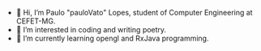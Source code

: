 - 👋 Hi, I’m Paulo "pauloVato" Lopes, student of Computer Engineering at CEFET-MG.
- 👀 I’m interested in coding and writing poetry.
- 🌱 I’m currently learning opengl and RxJava programming.


